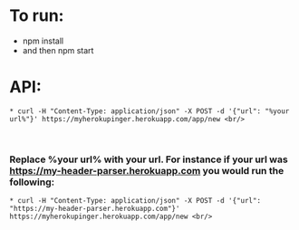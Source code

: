 # To run:
* npm install <br/>
* and then npm start <br/>


# API: </br>
```
* curl -H "Content-Type: application/json" -X POST -d '{"url": "%your url%"}' https://myherokupinger.herokuapp.com/app/new <br/>
```
<br/>

### Replace %your url% with your url. For instance if your url was https://my-header-parser.herokuapp.com you would run the following: <br/>

`* curl -H "Content-Type: application/json" -X POST -d '{"url": "https://my-header-parser.herokuapp.com"}' https://myherokupinger.herokuapp.com/app/new <br/>`

